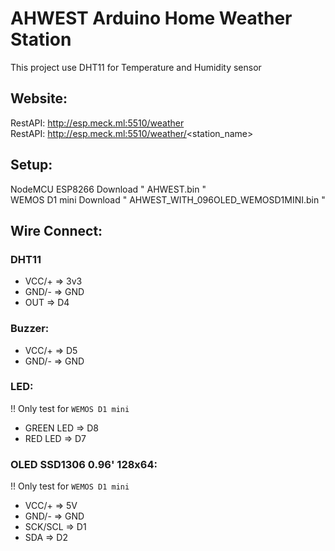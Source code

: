 # AHWEST Arduino Home Weather Station

This project use DHT11 for Temperature and Humidity sensor
## Website:
RestAPI: http://esp.meck.ml:5510/weather <br>
RestAPI: http://esp.meck.ml:5510/weather/<station_name>
## Setup:
NodeMCU ESP8266 Download " AHWEST.bin " <br>
WEMOS D1 mini Download " AHWEST_WITH_096OLED_WEMOSD1MINI.bin " 

## Wire Connect:
### DHT11
- VCC/+ => 3v3
- GND/- => GND
- OUT   => D4

### Buzzer:
- VCC/+ => D5
- GND/- => GND

### LED:
!! Only test for <code>WEMOS D1 mini</code>
- GREEN LED => D8
- RED LED   => D7


### OLED SSD1306 0.96' 128x64:
!! Only test for <code>WEMOS D1 mini</code>
- VCC/+   => 5V
- GND/-   => GND
- SCK/SCL => D1
- SDA     => D2
